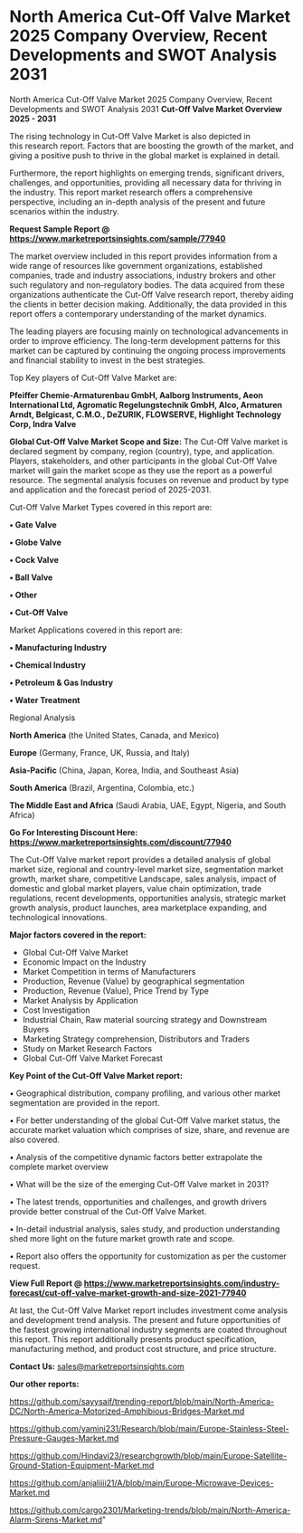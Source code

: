 # North America Cut-Off Valve Market 2025 Company Overview, Recent Developments and SWOT Analysis 2031
North America Cut-Off Valve Market 2025 Company Overview, Recent Developments and SWOT Analysis 2031
<Strong> Cut-Off Valve Market Overview 2025 - 2031</strong>

The rising technology in Cut-Off Valve Market is also depicted in this research report. Factors that are boosting the growth of the market, and giving a positive push to thrive in the global market is explained in detail.

Furthermore, the report highlights on emerging trends, significant drivers, challenges, and opportunities, providing all necessary data for thriving in the industry. This report market research offers a comprehensive perspective, including an in-depth analysis of the present and future scenarios within the industry.

<strong>Request Sample Report @ <a href=https://www.marketreportsinsights.com/sample/77940>https://www.marketreportsinsights.com/sample/77940</a></strong>

The market overview included in this report provides information from a wide range of resources like government organizations, established companies, trade and industry associations, industry brokers and other such regulatory and non-regulatory bodies. The data acquired from these organizations authenticate the Cut-Off Valve research report, thereby aiding the clients in better decision making. Additionally, the data provided in this report offers a contemporary understanding of the market dynamics.

The leading players are focusing mainly on technological advancements in order to improve efficiency. The long-term development patterns for this market can be captured by continuing the ongoing process improvements and financial stability to invest in the best strategies.

Top Key players of Cut-Off Valve Market are:

<strong>Pfeiffer Chemie-Armaturenbau GmbH, Aalborg Instruments, Aeon International Ltd, Agromatic Regelungstechnik GmbH, Alco, Armaturen Arndt, Belgicast, C.M.O., DeZURIK, FLOWSERVE, Highlight Technology Corp, Indra Valve</strong>

<strong><b>Global Cut-Off Valve Market Scope and Size:</b></strong>
The Cut-Off Valve market is declared segment by company, region (country), type, and application. Players, stakeholders, and other participants in the global Cut-Off Valve market will gain the market scope as they use the report as a powerful resource. The segmental analysis focuses on revenue and product by type and application and the forecast period of 2025-2031.

Cut-Off Valve Market Types covered in this report are:

<strong>• Gate Valve

• Globe Valve

• Cock Valve

• Ball Valve

• Other

• Cut-Off Valve</strong>

Market Applications covered in this report are:

<strong>• Manufacturing Industry

• Chemical Industry

• Petroleum & Gas Industry

• Water Treatment</strong> 

Regional Analysis

<strong>North America</strong> (the United States, Canada, and Mexico)

<strong>Europe</strong> (Germany, France, UK, Russia, and Italy)

<strong>Asia-Pacific</strong> (China, Japan, Korea, India, and Southeast Asia)

<strong>South America</strong> (Brazil, Argentina, Colombia, etc.)

<strong>The Middle East and Africa</strong> (Saudi Arabia, UAE, Egypt, Nigeria, and South Africa)

<strong>Go For Interesting Discount Here: <a href=https://www.marketreportsinsights.com/discount/77940>https://www.marketreportsinsights.com/discount/77940</a></strong>

The Cut-Off Valve market report provides a detailed analysis of global market size, regional and country-level market size, segmentation market growth, market share, competitive Landscape, sales analysis, impact of domestic and global market players, value chain optimization, trade regulations, recent developments, opportunities analysis, strategic market growth analysis, product launches, area marketplace expanding, and technological innovations.

<strong><b>Major factors covered in the report:</b></strong>
<ul>
  <li>Global Cut-Off Valve Market </li>
  <li>Economic Impact on the Industry</li>
  <li>Market Competition in terms of Manufacturers</li>
  <li>Production, Revenue (Value) by geographical segmentation</li>
  <li>Production, Revenue (Value), Price Trend by Type</li>
  <li>Market Analysis by Application</li>
  <li>Cost Investigation</li>
  <li>Industrial Chain, Raw material sourcing strategy and Downstream Buyers</li>
  <li>Marketing Strategy comprehension, Distributors and Traders</li>
  <li>Study on Market Research Factors</li>
  <li>Global Cut-Off Valve Market Forecast</li>
</ul>

<strong><b>Key Point of the Cut-Off Valve Market report:</b></strong>

• Geographical distribution, company profiling, and various other market segmentation are provided in the report.

• For better understanding of the global Cut-Off Valve market status, the accurate market valuation which comprises of size, share, and revenue are also covered.

• Analysis of the competitive dynamic factors better extrapolate the complete market overview

• What will be the size of the emerging Cut-Off Valve market in 2031?

• The latest trends, opportunities and challenges, and growth drivers provide better construal of the Cut-Off Valve Market.

• In-detail industrial analysis, sales study, and production understanding shed more light on the future market growth rate and scope.

• Report also offers the opportunity for customization as per the customer request.

<strong><b>View Full Report @ <a href=https://www.marketreportsinsights.com/industry-forecast/cut-off-valve-market-growth-and-size-2021-77940>https://www.marketreportsinsights.com/industry-forecast/cut-off-valve-market-growth-and-size-2021-77940</a></b></strong>


At last, the Cut-Off Valve Market report includes investment come analysis and development trend analysis. The present and future opportunities of the fastest growing international industry segments are coated throughout this report. This report additionally presents product specification, manufacturing method, and product cost structure, and price structure.

<strong>Contact Us:</strong>
sales@marketreportsinsights.com

<strong>Our other reports:</strong>

<a href=https://github.com/sayysaif/trending-report/blob/main/North-America-DC/North-America-Motorized-Amphibious-Bridges-Market.md>https://github.com/sayysaif/trending-report/blob/main/North-America-DC/North-America-Motorized-Amphibious-Bridges-Market.md</a>

<a href=https://github.com/yamini231/Research/blob/main/Europe-Stainless-Steel-Pressure-Gauges-Market.md>https://github.com/yamini231/Research/blob/main/Europe-Stainless-Steel-Pressure-Gauges-Market.md</a>

<a href=https://github.com/Hindavi23/researchgrowth/blob/main/Europe-Satellite-Ground-Station-Equipment-Market.md>https://github.com/Hindavi23/researchgrowth/blob/main/Europe-Satellite-Ground-Station-Equipment-Market.md</a>

<a href=https://github.com/anjaliiii21/A/blob/main/Europe-Microwave-Devices-Market.md>https://github.com/anjaliiii21/A/blob/main/Europe-Microwave-Devices-Market.md</a>

<a href=https://github.com/cargo2301/Marketing-trends/blob/main/North-America-Alarm-Sirens-Market.md>https://github.com/cargo2301/Marketing-trends/blob/main/North-America-Alarm-Sirens-Market.md</a>"
